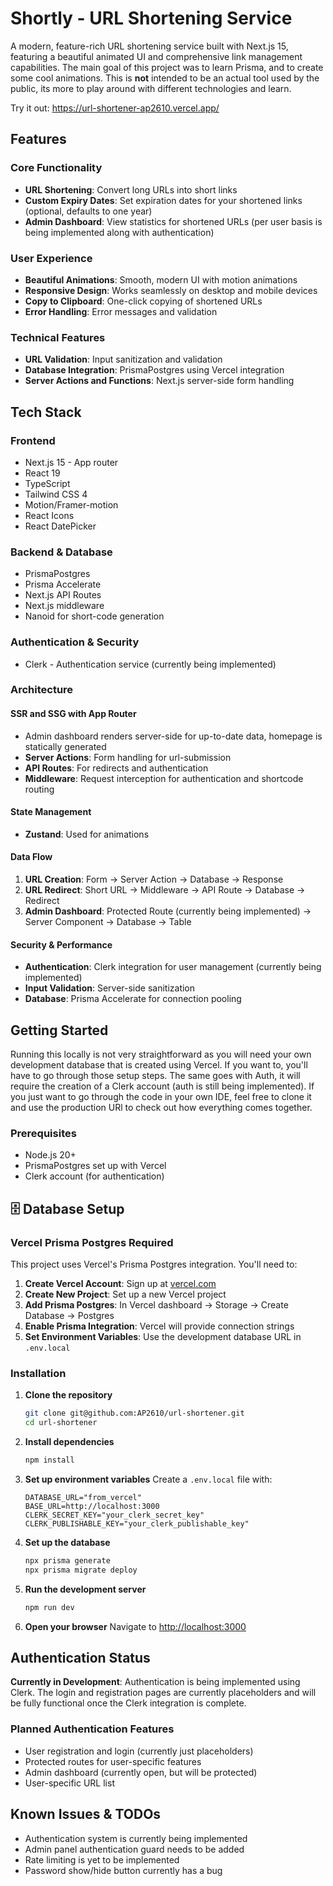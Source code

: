 # Shortly - URL Shortening Service

A modern, feature-rich URL shortening service built with Next.js 15, featuring a beautiful animated UI and comprehensive link management capabilities. The main goal of this project was to learn Prisma, and to create some cool animations. This is **not** intended to be an actual tool used by the public, its more to play around with different technologies and learn.

Try it out: https://url-shortener-ap2610.vercel.app/

## Features

### Core Functionality
- **URL Shortening**: Convert long URLs into short links
- **Custom Expiry Dates**: Set expiration dates for your shortened links (optional, defaults to one year)
- **Admin Dashboard**: View statistics for shortened URLs (per user basis is being implemented along with authentication)

### User Experience
- **Beautiful Animations**: Smooth, modern UI with motion animations
- **Responsive Design**: Works seamlessly on desktop and mobile devices
- **Copy to Clipboard**: One-click copying of shortened URLs
- **Error Handling**: Error messages and validation

### Technical Features
- **URL Validation**: Input sanitization and validation
- **Database Integration**: PrismaPostgres using Vercel integration
- **Server Actions and Functions**: Next.js server-side form handling

## Tech Stack

### Frontend
- Next.js 15 - App router
- React 19
- TypeScript
- Tailwind CSS 4
- Motion/Framer-motion
- React Icons
- React DatePicker

### Backend & Database
- PrismaPostgres
- Prisma Accelerate
- Next.js API Routes
- Next.js middleware
- Nanoid for short-code generation

### Authentication & Security
- Clerk - Authentication service (currently being implemented)

### Architecture

#### **SSR and SSG with App Router**
- Admin dashboard renders server-side for up-to-date data, homepage is statically generated
- **Server Actions**: Form handling for url-submission
- **API Routes**: For redirects and authentication
- **Middleware**: Request interception for authentication and shortcode routing

#### **State Management**
- **Zustand**: Used for animations

#### **Data Flow**
1. **URL Creation**: Form → Server Action → Database → Response
2. **URL Redirect**: Short URL → Middleware → API Route → Database → Redirect
3. **Admin Dashboard**: Protected Route (currently being implemented) → Server Component → Database → Table

#### **Security & Performance**
- **Authentication**: Clerk integration for user management (currently being implemented)
- **Input Validation**: Server-side sanitization
- **Database**: Prisma Accelerate for connection pooling

## Getting Started

Running this locally is not very straightforward as you will need your own development database that is created using Vercel. If you want to, you'll have to go through those setup steps. The same goes with Auth, it will require the creation of a Clerk account (auth is still being implemented). If you just want to go through the code in your own IDE, feel free to clone it and use the production URl to check out how everything comes together.

### Prerequisites
- Node.js 20+ 
- PrismaPostgres set up with Vercel
- Clerk account (for authentication)

## 🗄️ Database Setup

### **Vercel Prisma Postgres Required**
This project uses Vercel's Prisma Postgres integration. You'll need to:

1. **Create Vercel Account**: Sign up at [vercel.com](https://vercel.com)
2. **Create New Project**: Set up a new Vercel project
3. **Add Prisma Postgres**: In Vercel dashboard → Storage → Create Database → Postgres
4. **Enable Prisma Integration**: Vercel will provide connection strings
5. **Set Environment Variables**: Use the development database URL in `.env.local`

### Installation

1. **Clone the repository**
   ```bash
   git clone git@github.com:AP2610/url-shortener.git
   cd url-shortener
   ```

2. **Install dependencies**
   ```bash
   npm install
   ```

3. **Set up environment variables**
   Create a `.env.local` file with:
   ```env
   DATABASE_URL="from_vercel"
   BASE_URL=http://localhost:3000
   CLERK_SECRET_KEY="your_clerk_secret_key"
   CLERK_PUBLISHABLE_KEY="your_clerk_publishable_key"
   ```

4. **Set up the database**
   ```bash
   npx prisma generate
   npx prisma migrate deploy
   ```

5. **Run the development server**
   ```bash
   npm run dev
   ```

6. **Open your browser**
   Navigate to [http://localhost:3000](http://localhost:3000)


## Authentication Status

**Currently in Development**: Authentication is being implemented using Clerk. The login and registration pages are currently placeholders and will be fully functional once the Clerk integration is complete.

### Planned Authentication Features
- User registration and login (currently just placeholders)
- Protected routes for user-specific features
- Admin dashboard (currently open, but will be protected)
- User-specific URL list

## Known Issues & TODOs

- Authentication system is currently being implemented
- Admin panel authentication guard needs to be added
- Rate limiting is yet to be implemented
- Password show/hide button currently has a bug

